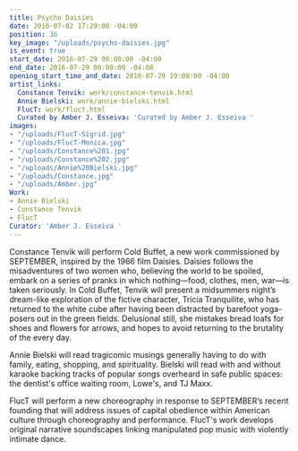 ```yaml
---
title: Psycho Daisies
date: 2016-07-02 17:29:00 -04:00
position: 36
key_image: "/uploads/psycho-daisies.jpg"
is_event: true
start_date: 2016-07-29 00:00:00 -04:00
end_date: 2016-07-29 00:00:00 -04:00
opening_start_time_and_date: 2016-07-29 19:00:00 -04:00
artist_links:
  Constance Tenvik: work/constance-tenvik.html
  Annie Bielski: work/annie-bielski.html
  FlucT: work/fluct.html
  Curated by Amber J. Esseiva: 'Curated by Amber J. Esseiva '
images:
- "/uploads/FlucT-Sigrid.jpg"
- "/uploads/FlucT-Monica.jpg"
- "/uploads/Constance%201.jpg"
- "/uploads/Constance%202.jpg"
- "/uploads/Annie%20Bielski.jpg"
- "/uploads/Constance.jpg"
- "/uploads/Amber.jpg"
Work:
- Annie Bielski
- Constance Tenvik
- FlucT
Curator: 'Amber J. Esseiva '
---
```


Constance Tenvik will perform Cold Buffet, a new work commissioned by SEPTEMBER, inspired by the 1966 film Daisies. Daisies follows the misadventures of two women who, believing the world to be spoiled, embark on a series of pranks in which nothing—food, clothes, men, war—is taken seriously. In Cold Buffet, Tenvik will present a midsummers night’s dream-like exploration of the fictive character, Tricia Tranquilite, who has returned to the white cube after having been distracted by barefoot yoga-posers out in the green fields. Delusional still, she mistakes bread loafs for shoes and flowers for arrows, and hopes to avoid returning to the brutality of the every day.
 
Annie Bielski will read tragicomic musings generally having to do with family, eating, shopping, and spirituality. Bielski will read with and without karaoke backing tracks of popular songs overheard in safe public spaces: the dentist's office waiting room, Lowe's, and TJ Maxx.
 
FlucT will perform a new choreography in response to SEPTEMBER’s recent founding that will address issues of capital obedience within American culture through choreography and performance. FlucT's work develops original narrative soundscapes linking manipulated pop music with violently intimate dance. 